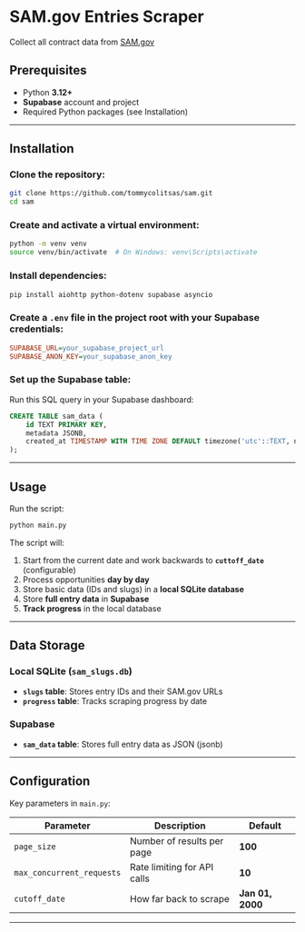 # SAM.gov Entries Scraper

Collect all contract data from [SAM.gov](https://sam.gov/)

## Prerequisites
- Python **3.12+**
- **Supabase** account and project
- Required Python packages (see Installation)

---

## Installation

### Clone the repository:
```bash
git clone https://github.com/tommycolitsas/sam.git
cd sam
```

### Create and activate a virtual environment:
```bash
python -m venv venv
source venv/bin/activate  # On Windows: venv\Scripts\activate
```

### Install dependencies:
```bash
pip install aiohttp python-dotenv supabase asyncio
```

### Create a `.env` file in the project root with your Supabase credentials:
```ini
SUPABASE_URL=your_supabase_project_url
SUPABASE_ANON_KEY=your_supabase_anon_key
```

### Set up the **Supabase table**:
Run this SQL query in your Supabase dashboard:
```sql
CREATE TABLE sam_data (
    id TEXT PRIMARY KEY,
    metadata JSONB,
    created_at TIMESTAMP WITH TIME ZONE DEFAULT timezone('utc'::TEXT, now()) NOT NULL
);
```

---

## Usage

Run the script:
```bash
python main.py
```

The script will:
1. Start from the current date and work backwards to **`cuttoff_date`** (configurable)
2. Process opportunities **day by day**
3. Store basic data (IDs and slugs) in a **local SQLite database**
4. Store **full entry data** in **Supabase**
5. **Track progress** in the local database

---

## Data Storage

### Local SQLite (`sam_slugs.db`)
- **`slugs` table**: Stores entry IDs and their SAM.gov URLs
- **`progress` table**: Tracks scraping progress by date

### Supabase
- **`sam_data` table**: Stores full entry data as JSON (jsonb)

---

## Configuration

Key parameters in `main.py`:

| Parameter | Description | Default |
|-----------|------------|---------|
| `page_size` | Number of results per page | **100** |
| `max_concurrent_requests` | Rate limiting for API calls | **10** |
| `cutoff_date` | How far back to scrape | **Jan 01, 2000** |

---
